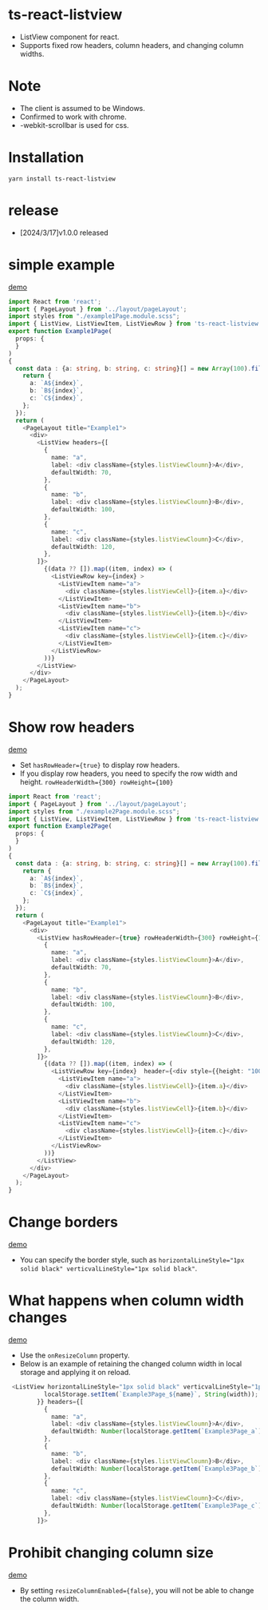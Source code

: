 # ts-react-listview
* ListView component for react.
* Supports fixed row headers, column headers, and changing column widths.


# Note
* The client is assumed to be Windows.
* Confirmed to work with chrome.
* -webkit-scrollbar is used for css.
# Installation
```shell
yarn install ts-react-listview
```

# release
* [2024/3/17]v1.0.0 released 

# simple example
<a href="https://app.archive-gp.com/ts-react-listview/example1">demo</a>

``` typescript
import React from 'react';
import { PageLayout } from '../layout/pageLayout';
import styles from "./example1Page.module.scss";
import { ListView, ListViewItem, ListViewRow } from 'ts-react-listview';
export function Example1Page(
  props: {
  }
) 
{
  const data : {a: string, b: string, c: string}[] = new Array(100).fill(1).map((item, index) => {
    return {
      a: `A${index}`,
      b: `B${index}`,
      c: `C${index}`,
    };
  });
  return (
    <PageLayout title="Example1">
      <div>
        <ListView headers={[
          {
            name: "a",
            label: <div className={styles.listViewCloumn}>A</div>,
            defaultWidth: 70,
          },
          {
            name: "b",
            label: <div className={styles.listViewCloumn}>B</div>,
            defaultWidth: 100,
          },
          {
            name: "c",
            label: <div className={styles.listViewCloumn}>C</div>,
            defaultWidth: 120,
          },
        ]}>
          {(data ?? []).map((item, index) => (
            <ListViewRow key={index} >
              <ListViewItem name="a">
                <div className={styles.listViewCell}>{item.a}</div>
              </ListViewItem>
              <ListViewItem name="b">
                <div className={styles.listViewCell}>{item.b}</div>
              </ListViewItem>
              <ListViewItem name="c">
                <div className={styles.listViewCell}>{item.c}</div>
              </ListViewItem>
            </ListViewRow>
          ))}
        </ListView>
      </div>
    </PageLayout>
  );
}
```

# Show row headers
<a href="https://app.archive-gp.com/ts-react-listview/example2">demo</a>
* Set ```hasRowHeader={true}``` to display row headers.
* If you display row headers, you need to specify the row width and height. ```rowHeaderWidth={300} rowHeight={100} ```

``` typescript
import React from 'react';
import { PageLayout } from '../layout/pageLayout';
import styles from "./example2Page.module.scss";
import { ListView, ListViewItem, ListViewRow } from 'ts-react-listview';
export function Example2Page(
  props: {
  }
) 
{
  const data : {a: string, b: string, c: string}[] = new Array(100).fill(1).map((item, index) => {
    return {
      a: `A${index}`,
      b: `B${index}`,
      c: `C${index}`,
    };
  });
  return (
    <PageLayout title="Example1">
      <div>
        <ListView hasRowHeader={true} rowHeaderWidth={300} rowHeight={100}headers={[
          {
            name: "a",
            label: <div className={styles.listViewCloumn}>A</div>,
            defaultWidth: 70,
          },
          {
            name: "b",
            label: <div className={styles.listViewCloumn}>B</div>,
            defaultWidth: 100,
          },
          {
            name: "c",
            label: <div className={styles.listViewCloumn}>C</div>,
            defaultWidth: 120,
          },
        ]}>
          {(data ?? []).map((item, index) => (
            <ListViewRow key={index}  header={<div style={{height: "100%", display: "flex", justifyContent: "center", alignItems: "center"}}>{index}</div>} >
              <ListViewItem name="a">
                <div className={styles.listViewCell}>{item.a}</div>
              </ListViewItem>
              <ListViewItem name="b">
                <div className={styles.listViewCell}>{item.b}</div>
              </ListViewItem>
              <ListViewItem name="c">
                <div className={styles.listViewCell}>{item.c}</div>
              </ListViewItem>
            </ListViewRow>
          ))}
        </ListView>
      </div>
    </PageLayout>
  );
}
```

# Change borders
<a href="https://app.archive-gp.com/ts-react-listview/example3">demo</a>
* You can specify the border style, such as ```horizontalLineStyle="1px solid black" verticvalLineStyle="1px solid black"```.

# What happens when column width changes
<a href="https://app.archive-gp.com/ts-react-listview/example3">demo</a>

* Use the ```onResizeColumn``` property.
* Below is an example of retaining the changed column width in local storage and applying it on reload.
```typescript
 <ListView horizontalLineStyle="1px solid black" verticvalLineStyle="1px solid black" onResizeColumn={(name, width) => {
          localStorage.setItem(`Example3Page_${name}`, String(width));
        }} headers={[
          {
            name: "a",
            label: <div className={styles.listViewCloumn}>A</div>,
            defaultWidth: Number(localStorage.getItem(`Example3Page_a`) ?? 100),
          },
          {
            name: "b",
            label: <div className={styles.listViewCloumn}>B</div>,
            defaultWidth: Number(localStorage.getItem(`Example3Page_b`) ?? 100),
          },
          {
            name: "c",
            label: <div className={styles.listViewCloumn}>C</div>,
            defaultWidth: Number(localStorage.getItem(`Example3Page_c`) ?? 100),
          },
        ]}>
```
# Prohibit changing column size
<a href="https://app.archive-gp.com/ts-react-listview/example4">demo</a>
* By setting ```resizeColumnEnabled={false}```, you will not be able to change the column width.